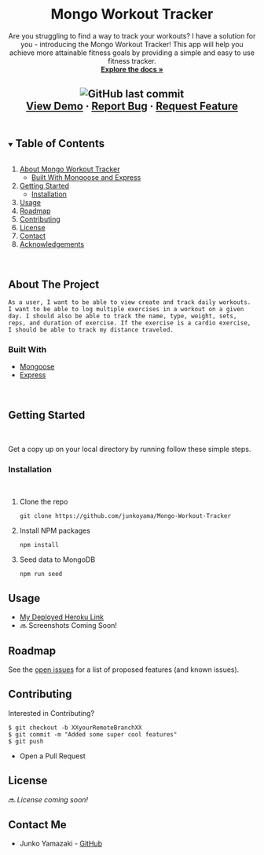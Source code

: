 <br />
<p align="center">

  <h1 align="center">Mongo Workout Tracker</h1>

  <p align="center">
    Are you struggling to find a way to track your workouts? I have a solution for you - introducing the Mongo Workout Tracker! This app will help you achieve more attainable fitness goals by providing a simple and easy to use fitness tracker.
    <br />
    <a href="https://github.com/junkoyama/Mongo-Workout-Tracker">
      <strong>Explore the docs »</strong>
    </a>

  <br />

  <h2 align="center">

![GitHub last commit](https://img.shields.io/github/last-commit/arensalmela/MongoMovies)
<br />
<a href="#">View Demo</a>
·
<a href="https://github.com/junkoyama/Mongo-Workout-Tracker/issues">Report Bug</a>
·
<a href="https://github.com/junkoyama/Mongo-Workout-Tracker/issues">Request Feature</a>

</h2>
  </p>
</p>

<details open="open">
  <summary><h2 style="display: inline-block">Table of Contents</h2></summary>
  <ol>
    <li>
      <a href="#about-the-project">About Mongo Workout Tracker</a>
      <ul>
        <li><a href="#built-with">Built With Mongoose and Express</a></li>
      </ul>
    </li>
    <li>
      <a href="#getting-started">Getting Started</a>
      <ul>
        <li><a href="#installation">Installation</a></li>
      </ul>
    </li>
    <li><a href="#usage">Usage</a></li>
    <li><a href="#roadmap">Roadmap</a></li>
    <li><a href="#contributing">Contributing</a></li>
    <li><a href="#license">License</a></li>
    <li><a href="#contact">Contact</a></li>
    <li><a href="#acknowledgements">Acknowledgements</a></li>
  </ol>
</details>
</br>

<!-- ABOUT THE PROJECT -->

## About The Project

```
As a user, I want to be able to view create and track daily workouts. I want to be able to log multiple exercises in a workout on a given day. I should also be able to track the name, type, weight, sets, reps, and duration of exercise. If the exercise is a cardio exercise, I should be able to track my distance traveled.
```

### Built With

- [Mongoose](https://mongoosejs.com/docs/guide.html)
- [Express](https://expressjs.com/)

</br>

## Getting Started

</br>

Get a copy up on your local directory by running follow these simple steps.

### Installation

</br>

1. Clone the repo
   ```node
   git clone https://github.com/junkoyama/Mongo-Workout-Tracker
   ```
2. Install NPM packages
   ```node
   npm install
   ```
3. Seed data to MongoDB
    ```node
    npm run seed
    ```

## Usage

- [My Deployed Heroku Link](https://junko-mongo-workout-tracker.herokuapp.com/)
- :soon: Screenshots Coming Soon!

## Roadmap

See the [open issues](https://github.com/junkoyama/Mongo-Workout-Tracker/issues) for a list of proposed features (and known issues).

## Contributing

Interested in Contributing?

```
$ git checkout -b XXyourRemoteBranchXX
$ git commit -m "Added some super cool features"
$ git push
```

- Open a Pull Request

## License

:soon: _License coming soon!_

## Contact Me

- Junko Yamazaki - [GitHub](https://github.com/junkoyama)
